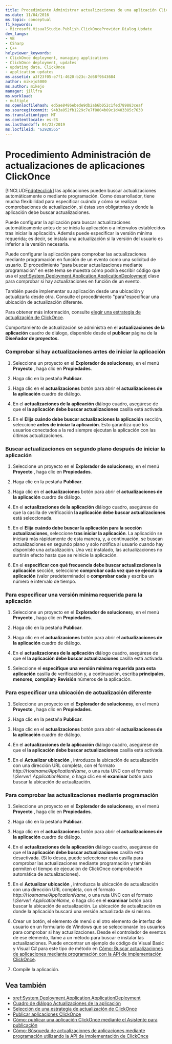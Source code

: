 ```yaml
---
title: Procedimiento Administrar actualizaciones de una aplicación ClickOnce | Documentos de Microsoft
ms.date: 11/04/2016
ms.topic: conceptual
f1_keywords:
- Microsoft.VisualStudio.Publish.ClickOnceProvider.Dialog.Update
dev_langs:
- VB
- CSharp
- C++
helpviewer_keywords:
- ClickOnce deployment, managing applications
- ClickOnce deployment, updates
- updating data, ClickOnce
- application updates
ms.assetid: a3f23f05-e7f1-4620-b23c-2d68f9643684
author: mikejo5000
ms.author: mikejo
manager: jillfra
ms.workload:
- multiple
ms.openlocfilehash: ed5ae8486ebede9db2ab6b052c1fed789883ceaf
ms.sourcegitcommit: 94b3a052fb1229c7e7f8804b09c1d403385c7630
ms.translationtype: MT
ms.contentlocale: es-ES
ms.lasthandoff: 04/23/2019
ms.locfileid: "62928565"
---
```

# <a name="how-to-manage-updates-for-a-clickonce-application"></a>Procedimiento Administración de actualizaciones de aplicaciones ClickOnce
[!INCLUDE[ndptecclick](../deployment/includes/ndptecclick_md.md)] las aplicaciones pueden buscar actualizaciones automáticamente o mediante programación. Como desarrollador, tiene mucha flexibilidad para especificar cuándo y cómo se realizan comprobaciones de actualización, si éstas son obligatorias y donde la aplicación debe buscar actualizaciones.

 Puede configurar la aplicación para buscar actualizaciones automáticamente antes de se inicia la aplicación o a intervalos establecidos tras iniciar la aplicación. Además puede especificar la versión mínima requerida; es decir, se instala una actualización si la versión del usuario es inferior a la versión necesaria.

 Puede configurar la aplicación para comprobar las actualizaciones mediante programación en función de un evento como una solicitud de usuario. El procedimiento "para buscar actualizaciones mediante programación" en este tema se muestra cómo podría escribir código que usa el <xref:System.Deployment.Application.ApplicationDeployment> clase para comprobar si hay actualizaciones en función de un evento.

 También puede implementar su aplicación desde una ubicación y actualizarla desde otra. Consulte el procedimiento "para"especificar una ubicación de actualización diferente.

 Para obtener más información, consulte [elegir una estrategia de actualización de ClickOnce](../deployment/choosing-a-clickonce-update-strategy.md).

 Comportamiento de actualización se administra en el **actualizaciones de la aplicación** cuadro de diálogo, disponible desde el **publicar** página de la **Diseñador de proyectos.**

### <a name="to-check-for-updates-before-the-application-starts"></a>Comprobar si hay actualizaciones antes de iniciar la aplicación

1. Seleccione un proyecto en el **Explorador de soluciones**y, en el menú **Proyecto** , haga clic en **Propiedades**.

2. Haga clic en la pestaña **Publicar**.

3. Haga clic en el **actualizaciones** botón para abrir el **actualizaciones de la aplicación** cuadro de diálogo.

4. En el **actualizaciones de la aplicación** diálogo cuadro, asegúrese de que el **la aplicación debe buscar actualizaciones** casilla está activada.

5. En el **Elija cuándo debe buscar actualizaciones la aplicación** sección, seleccione **antes de iniciar la aplicación**. Esto garantiza que los usuarios conectados a la red siempre ejecutan la aplicación con las últimas actualizaciones.

### <a name="to-check-for-updates-in-the-background-after-the-application-starts"></a>Buscar actualizaciones en segundo plano después de iniciar la aplicación

1. Seleccione un proyecto en el **Explorador de soluciones**y, en el menú **Proyecto** , haga clic en **Propiedades**.

2. Haga clic en la pestaña **Publicar**.

3. Haga clic en el **actualizaciones** botón para abrir el **actualizaciones de la aplicación** cuadro de diálogo.

4. En el **actualizaciones de la aplicación** diálogo cuadro, asegúrese de que la casilla de verificación **la aplicación debe buscar actualizaciones** está seleccionada.

5. En el **Elija cuándo debe buscar la aplicación para la sección actualizaciones**, seleccione **tras iniciar la aplicación**. La aplicación se iniciará más rápidamente de esta manera, y, a continuación, se buscan actualizaciones en segundo plano y solo notifica al usuario cuando hay disponible una actualización. Una vez instalado, las actualizaciones no surtirán efecto hasta que se reinicie la aplicación.

6. En el **especificar con qué frecuencia debe buscar actualizaciones la aplicación** sección, seleccione **comprobar cada vez que se ejecuta la aplicación** (valor predeterminado) o **comprobar cada** y escriba un número e intervalo de tiempo.

### <a name="to-specify-a-minimum-required-version-for-the-application"></a>Para especificar una versión mínima requerida para la aplicación

1. Seleccione un proyecto en el **Explorador de soluciones**y, en el menú **Proyecto** , haga clic en **Propiedades**.

2. Haga clic en la pestaña **Publicar**.

3. Haga clic en el **actualizaciones** botón para abrir el **actualizaciones de la aplicación** cuadro de diálogo.

4. En el **actualizaciones de la aplicación** diálogo cuadro, asegúrese de que el **la aplicación debe buscar actualizaciones** casilla está activada.

5. Seleccione el **especifique una versión mínima requerida para esta aplicación** casilla de verificación y, a continuación, escriba **principales**, **menores**, **compilar**y  **Revisión** números de la aplicación.

### <a name="to-specify-a-different-update-location"></a>Para especificar una ubicación de actualización diferente

1. Seleccione un proyecto en el **Explorador de soluciones**y, en el menú **Proyecto** , haga clic en **Propiedades**.

2. Haga clic en la pestaña **Publicar**.

3. Haga clic en el **actualizaciones** botón para abrir el **actualizaciones de la aplicación** cuadro de diálogo.

4. En el **actualizaciones de la aplicación** diálogo cuadro, asegúrese de que el **la aplicación debe buscar actualizaciones** casilla está activada.

5. En el **Actualizar ubicación** , introduzca la ubicación de actualización con una dirección URL completa, con el formato *http://Hostname/ApplicationName*, o una ruta UNC con el formato  *\\\Server\ ApplicationName*, o haga clic en el **examinar** botón para buscar la ubicación de actualización.

### <a name="to-check-for-updates-programmatically"></a>Para comprobar las actualizaciones mediante programación

1. Seleccione un proyecto en el **Explorador de soluciones**y, en el menú **Proyecto** , haga clic en **Propiedades**.

2. Haga clic en la pestaña **Publicar**.

3. Haga clic en el **actualizaciones** botón para abrir el **actualizaciones de la aplicación** cuadro de diálogo.

4. En el **actualizaciones de la aplicación** diálogo cuadro, asegúrese de que el **la aplicación debe buscar actualizaciones** casilla está desactivada. (Si lo desea, puede seleccionar esta casilla para comprobar las actualizaciones mediante programación y también permiten el tiempo de ejecución de ClickOnce comprobación automática de actualizaciones).

5. En el **Actualizar ubicación** , introduzca la ubicación de actualización con una dirección URL completa, con el formato *http://Hostname/ApplicationName*, o una ruta UNC con el formato  *\\\Server\ ApplicationName*, o haga clic en el **examinar** botón para buscar la ubicación de actualización. La ubicación de actualización es donde la aplicación buscará una versión actualizada de sí mismo.

6. Crear un botón, el elemento de menú o el otro elemento de interfaz de usuario en un formulario de Windows que se seleccionarán los usuarios para comprobar si hay actualizaciones. Desde el controlador de eventos de ese elemento, llame a un método para buscar e instalar las actualizaciones. Puede encontrar un ejemplo de código de Visual Basic y Visual C# para este tipo de método en [Cómo: Buscar actualizaciones de aplicaciones mediante programación con la API de implementación ClickOnce](../deployment/how-to-check-for-application-updates-programmatically-using-the-clickonce-deployment-api.md).

7. Compile la aplicación.

## <a name="see-also"></a>Vea también
- <xref:System.Deployment.Application.ApplicationDeployment>
- [Cuadro de diálogo Actualizaciones de la aplicación](/previous-versions/visualstudio/visual-studio-2010/axw1fa38(v=vs.100))
- [Selección de una estrategia de actualización de ClickOnce](../deployment/choosing-a-clickonce-update-strategy.md)
- [Publicar aplicaciones ClickOnce](../deployment/publishing-clickonce-applications.md)
- [Cómo: publicar una aplicación ClickOnce mediante el Asistente para publicación](../deployment/how-to-publish-a-clickonce-application-using-the-publish-wizard.md)
- [Cómo: Búsqueda de actualizaciones de aplicaciones mediante programación utilizando la API de implementación de ClickOnce](../deployment/how-to-check-for-application-updates-programmatically-using-the-clickonce-deployment-api.md)